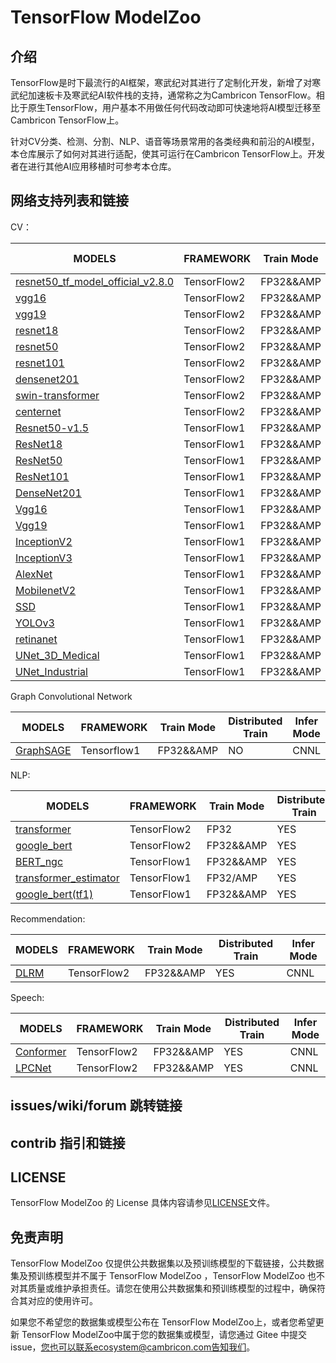 # TensorFlow ModelZoo 

## 介绍

TensorFlow是时下最流行的AI框架，寒武纪对其进行了定制化开发，新增了对寒武纪加速板卡及寒武纪AI软件栈的支持，通常称之为Cambricon TensorFlow。相比于原生TensorFlow，用户基本不用做任何代码改动即可快速地将AI模型迁移至Cambricon TensorFlow上。

针对CV分类、检测、分割、NLP、语音等场景常用的各类经典和前沿的AI模型，本仓库展示了如何对其进行适配，使其可运行在Cambricon TensorFlow上。开发者在进行其他AI应用移植时可参考本仓库。


## 网络支持列表和链接

CV：

| MODELS | FRAMEWORK | Train Mode |Distributed Train| Infer  Mode
| ------------- | ------------- | ------------- | ------------- | ------------- | 
| [resnet50_tf_model_official_v2.8.0](tensorflow2/built-in/Classification/resnet50_tf_model_official_v2.8.0) | TensorFlow2|FP32&&AMP|YES| TFMM/CNNL |
| [vgg16](tensorflow2/built-in/Classification/common_networks) | TensorFlow2|FP32&&AMP |YES| TFMM/CNNL | 
| [vgg19](tensorflow2/built-in/Classification/common_networks) | TensorFlow2|FP32&&AMP | YES|TFMM/CNNL| 
| [resnet18](tensorflow2/built-in/Classification/common_networks) | TensorFlow2|FP32&&AMP | YES|TFMM/CNNL | 
| [resnet50](tensorflow2/built-in/Classification/common_networks) | TensorFlow2|FP32&&AMP | YES|TFMM/CNNL | 
| [resnet101](tensorflow2/built-in/Classification/common_networks) | TensorFlow2|FP32&&AMP | YES|TFMM/CNNL | 
| [densenet201](tensorflow2/built-in/Classification/common_networks) | TensorFlow2|FP32&&AMP | YES|TFMM/CNNL | 
| [swin-transformer](tensorflow2/built-in/Classification/swin-transformer/) | TensorFlow2|FP32&&AMP |YES| CNNL | 
| [centernet](tensorflow2/built-in/Detection/centernet) | TensorFlow2|FP32&&AMP | YES|TFMM/CNNL| 
| [Resnet50-v1.5](tensorflow/built-in/Classification/Resnet50-v1.5) | TensorFlow1|FP32&&AMP|YES|CNNL | 
| [ResNet18](tensorflow/built-in/Classification/common_networks) | TensorFlow1|FP32&&AMP | YES|CNNL | 
| [ResNet50](tensorflow/built-in/Classification/common_networks) | TensorFlow1|FP32&&AMP | YES|CNNL | 
| [ResNet101](tensorflow/built-in/Classification/common_networks) | TensorFlow1|FP32&&AMP | YES|CNNL | 
| [DenseNet201](tensorflow/built-in/Classification/common_networks) | TensorFlow1|FP32&&AMP | YES|CNNL | 
| [Vgg16](tensorflow/built-in/Classification/common_networks) | TensorFlow1|FP32&&AMP |YES| CNNL | 
| [Vgg19](tensorflow/built-in/Classification/common_networks) | TensorFlow1|FP32&&AMP |YES| CNNL | 
| [InceptionV2](tensorflow/built-in/Classification/common_networks) | TensorFlow1|FP32&&AMP |YES| CNNL | 
| [InceptionV3](tensorflow/built-in/Classification/common_networks) | TensorFlow1|FP32&&AMP |YES| CNNL | 
| [AlexNet](tensorflow/built-in/Classification/common_networks) | TensorFlow1|FP32&&AMP |YES| CNNL | 
| [MobilenetV2](tensorflow/built-in/Classification/common_networks) | TensorFlow1|FP32&&AMP |YES| CNNL | 
| [SSD](tensorflow/built-in/Detection/SSD) | TensorFlow1|FP32&&AMP |YES| CNNL | 
| [YOLOv3](tensorflow/built-in/Detection/YOLOv3) | TensorFlow1|FP32&&AMP |YES| CNNL | 
| [retinanet](tensorflow/built-in/Detection/retinanet) | TensorFlow1|FP32&&AMP |YES| CNNL | 
| [UNet_3D_Medical](tensorflow/built-in/Segmentation/UNet_3D_Medical) | TensorFlow1|FP32&&AMP |YES| CNNL | 
| [UNet_Industrial](tensorflow/built-in/Segmentation/UNet_Industrial) | TensorFlow1|FP32&&AMP |YES| CNNL | 

Graph Convolutional Network

| MODELS                                         | FRAMEWORK   | Train Mode | Distributed Train | Infer  Mode |
|------------------------------------------------|-------------|------------|-------------------|-------------| 
| [GraphSAGE](tensorflow/built-in/GCN/GraphSAGE) | Tensorflow1 | FP32&&AMP  | NO                | CNNL        |

NLP:

| MODELS | FRAMEWORK | Train Mode |Distributed Train| Infer  Mode
| ------------- | ------------- | ------------- | ------------- | ------------- | 
| [transformer](tensorflow2/built-in/NaturalLanguageProcessing/transformer) | TensorFlow2|FP32 | YES | TFMM/CNNL |
| [google_bert](tensorflow2/built-in/NaturalLanguageProcessing/google_bert) | TensorFlow2|FP32&&AMP | YES | TFMM/CNNL | 
| [BERT_ngc](tensorflow/built-in/NaturalLanguageProcessing/BERT_ngc) | TensorFlow1|FP32&&AMP | YES | CNNL |
| [transformer_estimator](tensorflow/built-in/NaturalLanguageProcessing/Transformer/transformer_estimator/) | TensorFlow1|FP32/AMP | YES | CNNL |
| [google_bert(tf1)](tensorflow/built-in/NaturalLanguageProcessing/google_bert) | TensorFlow1|FP32&&AMP | YES | CNNL | 

Recommendation:

| MODELS | FRAMEWORK | Train Mode |Distributed Train| Infer  Mode
| ------------- | ------------- | ------------- | ------------- | ------------- | 
| [DLRM](tensorflow2/built-in/Recommendation/DLRM) | TensorFlow2|FP32&&AMP | YES | CNNL|

Speech:

| MODELS | FRAMEWORK | Train Mode |Distributed Train| Infer  Mode
| ------------- | ------------- | ------------- | ------------- | ------------- | 
| [Conformer](tensorflow2/built-in/ASR/Conformer) | TensorFlow2|FP32&&AMP|YES| CNNL |
| [LPCNet](tensorflow2/built-in/TTS/LPCNet) | TensorFlow2|FP32&&AMP|YES| CNNL |




## issues/wiki/forum 跳转链接

## contrib 指引和链接

## LICENSE

TensorFlow ModelZoo  的 License 具体内容请参见[LICENSE](LICENSE)文件。

## 免责声明

TensorFlow ModelZoo 仅提供公共数据集以及预训练模型的下载链接，公共数据集及预训练模型并不属于 TensorFlow ModelZoo ，TensorFlow ModelZoo  也不对其质量或维护承担责任。请您在使用公共数据集和预训练模型的过程中，确保符合其对应的使用许可。

如果您不希望您的数据集或模型公布在 TensorFlow ModelZoo上，或者您希望更新 TensorFlow ModelZoo中属于您的数据集或模型，请您通过 Gitee 中提交 issue，您也可以联系ecosystem@cambricon.com告知我们。

